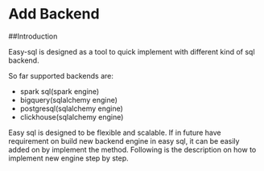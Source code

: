 # Add Backend

##Introduction

Easy-sql is designed as a tool to quick implement with different kind of sql backend.

So far supported backends are:

+ spark sql(spark engine)
+ bigquery(sqlalchemy engine)
+ postgresql(sqlalchemy engine)
+ clickhouse(sqlalchemy engine)

Easy sql is designed to be flexible and scalable. If in future have requirement on build new backend engine in easy sql, it can be easily added on by implement the method. Following is the description on how to implement new engine step by step.

##
